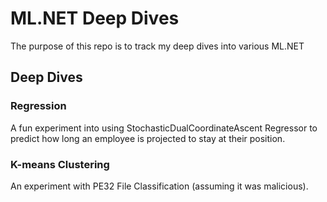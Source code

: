 # ML.NET Deep Dives
The purpose of this repo is to track my deep dives into various ML.NET

## Deep Dives

### Regression
A fun experiment into using StochasticDualCoordinateAscent Regressor to predict how long an employee is projected to stay at their position.

### K-means Clustering
An experiment with PE32 File Classification (assuming it was malicious).
